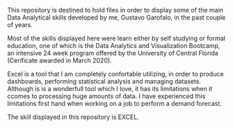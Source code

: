 This repository is destined to hold files in order to display some of the main Data Analytical skills developed by me, Gustavo Garofalo, in the past couple of years. 

Most of the skills displayed here were learn either by self studying or formal education, one of which is the Data Analytics and Visualization Bootcamp, an intensive 24 week program offered by the University of Central Florida (Cerificate awarded in March 2020).

Excel is a tool that I am completely confortable utilizing, in order to produce dashboards, performing statistical analysis and managing datasets. Although is is a wonderfull tool which I love, it has its limitations when it ccomes to processing huge amounts of data. I have experienced this limitations first hand when working on a job to perform a demand forecast.

The skill displayed in this repository is EXCEL.
